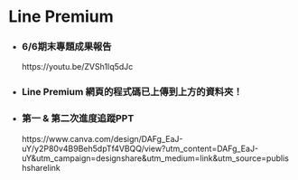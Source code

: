 # Line Premium

* <h3>6/6期末專題成果報告</h3>
  https://youtu.be/ZVSh1Iq5dJc
  
* <h3>Line Premium 網頁的程式碼已上傳到上方的資料夾！</h3>

* <h3>第一 & 第二次進度追蹤PPT</h3>
  https://www.canva.com/design/DAFg_EaJ-uY/y2P80v4B9Beh5dpTf4VBQQ/view?utm_content=DAFg_EaJ-uY&utm_campaign=designshare&utm_medium=link&utm_source=publishsharelink
